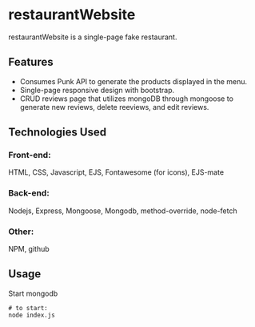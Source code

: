 # restaurantWebsite

restaurantWebsite is a single-page fake restaurant. 

## Features
* Consumes Punk API to generate the products displayed in the menu. 
* Single-page responsive design with bootstrap.
* CRUD reviews page that utilizes mongoDB through mongoose to generate new reviews, delete reeviews, and edit reviews.

## Technologies Used

### Front-end:
HTML, CSS, Javascript, EJS, Fontawesome (for icons), EJS-mate

### Back-end:
Nodejs, Express, Mongoose, Mongodb, method-override, node-fetch

### Other:
NPM, github 

## Usage
Start mongodb

```node
# to start:
node index.js
